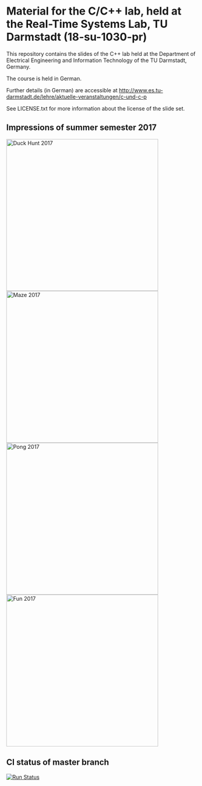 # Material for the C/C++ lab, held at the Real-Time Systems Lab, TU Darmstadt (18-su-1030-pr) 

This repository contains the slides of the C++ lab held at the Department of Electrical Engineering and Information Technology of the TU Darmstadt, Germany.

The course is held in German.

Further details (in German) are accessible at http://www.es.tu-darmstadt.de/lehre/aktuelle-veranstaltungen/c-und-c-p

See LICENSE.txt for more information about the license of the slide set.

## Impressions of summer semester 2017

<img alt="Duck Hunt 2017" src="https://github.com/Echtzeitsysteme/tud-cppp/raw/wiki/images/MCProject2017_DuckHunt_IMG_20170907_155214_206.jpg" width="400px"/>
<img alt="Maze 2017" src="https://github.com/Echtzeitsysteme/tud-cppp/raw/wiki/images/MCProject2017_Maze_IMG_20170907_152533.jpg"  width="400px"/>
<img alt="Pong 2017" src="https://github.com/Echtzeitsysteme/tud-cppp/raw/wiki/images/MCProject2017_Pong_IMG_20170907_155105_872.jpg"   width="400px"/>
<img alt="Fun 2017" src="https://github.com/Echtzeitsysteme/tud-cppp/raw/wiki/images/MCProject2017_Spass_IMG_20170907_154354_342.jpg" width="400px"/>

## CI status of master branch

[![Run Status](https://api.shippable.com/projects/58eeab1b4dc5ce0700de5787/badge?branch=master)](https://app.shippable.com/github/Echtzeitsysteme/tud-cppp)

